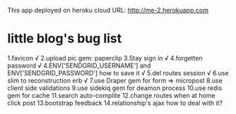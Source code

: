 This app deployed on heroku cloud
URL: http://me-2.herokuapp.com
# little blog's bug list

1.favicon √
2.upload pic gem: paperclip
3.Stay sign in √
4.forgetten password √
4.ENV['SENDGRID_USERNAME'] and ENV['SENDGRID_PASSWORD'] how to save it √
5.del routes session √
6.use slim to reconstruction erb √
7.use Draper gem for form => micropost
8.use client side validations
9.use sidekiq gem for deamon process
10.use redis gem for cache
11.search auto-complite
12.change routes when at home click post
13.bootstrap feedback
14.relationship's ajax how to deal with it?